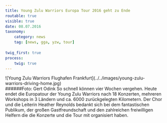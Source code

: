 ```yaml
---
title: Young Zulu Warriors Europa Tour 2016 geht zu Ende
routable: true
visible: true
date: 08.07.2016
taxonomy:
    category: news
    tag: [news, gga, yzw, tour]
    
twig_first: true
process:
    twig: true
---
```


<div class="centeredImage" markdown="1" >
![Young Zulu Warriors Flughafen Frankfurt](../../images/young-zulu-warriors-driving-home.jpg)
</div>
######Foto: Gert Odink
So schnell können vier Wochen vergehen. Heute endet die Europatour der Young Zulu Warriors nach 18 Konzerten, mehreren Workshops in 3 Ländern und ca. 6000 zurückgelegten Kilometern. Der Chor und die Leiterin Heather Reynolds bedankt sich bei dem fantastischen Publikum, der großen Gastfreundschaft und den zahlreichen freiwilligen Helfern die die Konzerte und die Tour mit organisiert haben.